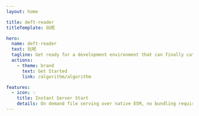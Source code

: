 ```yaml
---
layout: home

title: deft-reader
titleTemplate: 玩呢

hero:
  name: deft-reader
  text: 玩呢
  tagline: Get ready for a development environment that can finally catch up with you.
  actions:
    - theme: brand
      text: Get Started
      link: /algorithm/algorithm

features:
  - icon: 💡
    title: Instant Server Start
    details: On demand file serving over native ESM, no bundling required!
---
```


